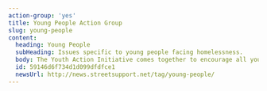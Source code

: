 ```yaml
---
action-group: 'yes'
title: Young People Action Group
slug: young-people
content:
  heading: Young People
  subHeading: Issues specific to young people facing homelessness.
  body: The Youth Action Initiative comes together to encourage all young people who have had lived experience of homelessness to have a voice. The group is based at Centrepoint Manchester. If you are interested in getting involved, please fill in the form below or contact Nadia (nadia_bennett@shelter.org . 07460 729 176) or Mandy (M.pollitt@centrepoint.org  07040 546 619).
  id: 59146d6f734d1d099dfdfce1
  newsUrl: http://news.streetsupport.net/tag/young-people/
---
```


